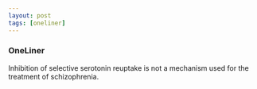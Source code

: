 ```yaml
---
layout: post
tags: [oneliner]
---
```



### OneLiner

Inhibition of selective serotonin reuptake is not a mechanism used for the treatment of schizophrenia.
